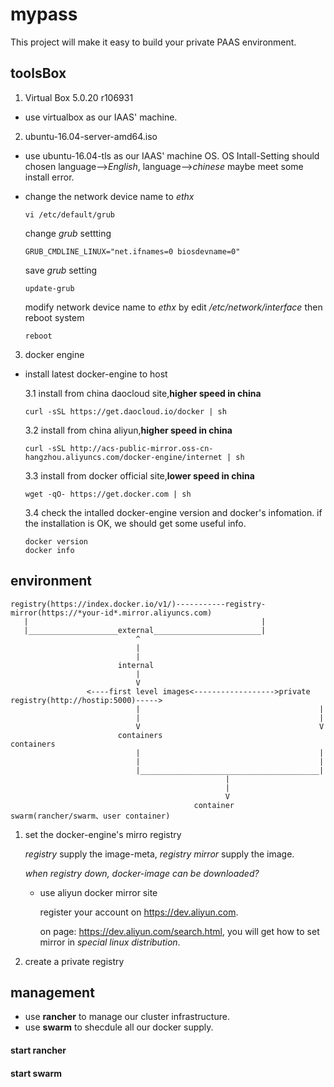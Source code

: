 mypass
======
This project will make it easy to build your private PAAS environment.

## toolsBox
1. Virtual Box 5.0.20 r106931

  * use virtualbox as our IAAS' machine.

2. ubuntu-16.04-server-amd64.iso

  * use ubuntu-16.04-tls as our IAAS' machine OS. OS Intall-Setting should chosen language-->*English*, language-->*chinese* maybe meet some install error.
  
  * change the network device name to *ethx*
  
    ```
    vi /etc/default/grub
    ```
    change *grub* settting
    ```
    GRUB_CMDLINE_LINUX="net.ifnames=0 biosdevname=0"
    ```
    save *grub* setting
    ```
    update-grub
    ```
    modify network device name to *ethx* by edit */etc/network/interface*
    then reboot system
    ```
    reboot
    ```

3. docker engine

  * install latest docker-engine to host
  
    3.1 install from china daocloud site,**higher speed in china**
    ```
    curl -sSL https://get.daocloud.io/docker | sh
    ```

    3.2 install from china aliyun,**higher speed in china**
    ```
    curl -sSL http://acs-public-mirror.oss-cn-hangzhou.aliyuncs.com/docker-engine/internet | sh
    ```

    3.3 install from docker official site,**lower speed in china**
    ```
    wget -qO- https://get.docker.com | sh
    ```

    3.4 check the intalled docker-engine version and docker's infomation. if the installation is OK, we should get some useful info.
    ```
    docker version
    docker info
    ```

## environment

    registry(https://index.docker.io/v1/)-----------registry-mirror(https://*your-id*.mirror.aliyuncs.com)
       |                                                    |
       |____________________external________________________|
                                ^
                                |
                                |
                            internal
                                |
                                V
                     <----first level images<------------------>private registry(http://hostip:5000)----->
                                |                                        |
                                |                                        |
                                V                                        V
                            containers                               containers
                                |                                        |
                                |                                        |
                                |________________________________________|
                                                    |
                                                    |
                                                    V
                                             container swarm(rancher/swarm、user container)


1. set the docker-engine's mirro registry

    *registry* supply the image-meta, *registry mirror* supply the image.

    *when registry down, docker-image can be downloaded?*
    
    * use aliyun docker mirror site

        register your account on https://dev.aliyun.com.

        on page: https://dev.aliyun.com/search.html, you will get how to set mirror in *special linux distribution*.

2. create a private registry

## management
* use **rancher** to manage our cluster infrastructure. 
* use **swarm** to shecdule all our docker supply.

#### start rancher

#### start swarm

    
    